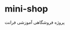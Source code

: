 # mini-shop
پروژه فروشگاهی آموزشی فرانت



<!-- 
npm install sass
npm install sass
npm install bootstrap 

npm run build:sass
npx serv
-->
